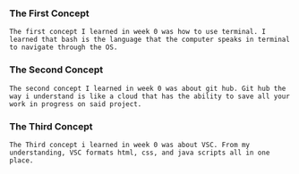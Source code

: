 ### The First Concept ###
    The first concept I learned in week 0 was how to use terminal. I learned that bash is the language that the computer speaks in terminal to navigate through the OS.

### The Second Concept ###
    The second concept I learned in week 0 was about git hub. Git hub the way i understand is like a cloud that has the ability to save all your work in progress on said project.

### The Third Concept ###
    The Third concept i learned in week 0 was about VSC. From my understanding, VSC formats html, css, and java scripts all in one place.    
